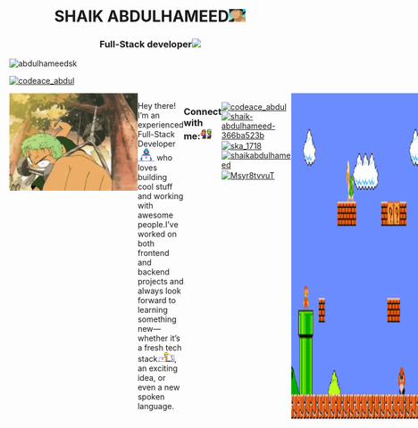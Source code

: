 <h1 align="center">SHAIK ABDULHAMEED<img src="/assets/roronoa_zoro.jpeg" width="30"/></h1>
<h3 align="center">Full-Stack developer</a><img src="https://media.giphy.com/media/WUlplcMpOCEmTGBtBW/giphy.gif" width="30"> 
</h3>

<p align="left"> <img src="https://komarev.com/ghpvc/?username=abdulhameedsk&label=Profile%20views&color=0e75b6&style=flat" alt="abdulhameedsk" /> </p>

<p align="left"> <a href="https://twitter.com/codeace_abdul" target="blank"><img src="https://img.shields.io/twitter/follow/codeace_abdul?logo=twitter&style=for-the-badge" alt="codeace_abdul" /></a> </p>

<div style="display: flex">
<p>
  <em><div align="left">


  </em>  
</p>
</div>
<img align="right" height="175" src="/assets/zoro_me.gif">

<div align="left">

 Hey there! I’m an experienced Full-Stack Developer <img src="/assets/Developer.gif" width="30px"> who loves building cool stuff and working with awesome people.I’ve worked on both frontend and backend projects and always look forward to learning something new—whether it’s a fresh tech stack<img src="/assets/Designer.gif" width="30px">, an exciting idea, or even a new spoken language.
  
</div>
<h3 align="left">Connect with me:<img src="/assets//connect.gif" width="20px"></h3>
<p align="left">
<a href="https://twitter.com/codeace_abdul" target="blank"><img align="center" src="https://raw.githubusercontent.com/rahuldkjain/github-profile-readme-generator/master/src/images/icons/Social/twitter.svg" alt="codeace_abdul" height="30" width="40" /></a>
<a href="https://linkedin.com/in/shaik-abdulhameed-366ba523b" target="blank"><img align="center" src="https://raw.githubusercontent.com/rahuldkjain/github-profile-readme-generator/master/src/images/icons/Social/linked-in-alt.svg" alt="shaik-abdulhameed-366ba523b" height="30" width="40" /></a>
<a href="https://instagram.com/ska_1718" target="blank"><img align="center" src="https://raw.githubusercontent.com/rahuldkjain/github-profile-readme-generator/master/src/images/icons/Social/instagram.svg" alt="ska_1718" height="30" width="40" /></a>
<a href="https://www.leetcode.com/shaikabdulhameed" target="blank"><img align="center" src="https://raw.githubusercontent.com/rahuldkjain/github-profile-readme-generator/master/src/images/icons/Social/leet-code.svg" alt="shaikabdulhameed" height="30" width="40" /></a>
<a href="https://discord.gg/Msyr8tvvuT" target="blank"><img align="center" src="https://raw.githubusercontent.com/rahuldkjain/github-profile-readme-generator/master/src/images/icons/Social/discord.svg" alt="Msyr8tvvuT" height="30" width="40" /></a>
</p>
<img src="/assets/Mario_Gameplay.gif">
<h2> ✅ Languages and Frameworks</h2>

<table>
  <tr>
    <td><strong>Programming Languages</strong></td>
    <td>
      <img src="https://img.shields.io/badge/C-%2300599C.svg?style=flat-square&logo=c&logoColor=white"/>
      <img src="https://img.shields.io/badge/Java-%23ED8B00.svg?style=flat-square&logo=openjdk&logoColor=white"/>
      <img src="https://img.shields.io/badge/Python-3670A0?style=flat-square&logo=python&logoColor=ffdd54"/>
      <img src="https://img.shields.io/badge/JavaScript-%23323330.svg?style=flat-square&logo=javascript&logoColor=%23F7DF1E"/>
      <img src="https://img.shields.io/badge/TypeScript-3178C6.svg?style=flat-square&logo=typescript&logoColor=white"/>
      <img src="https://img.shields.io/badge/SQL-4479A1.svg?style=flat-square&logo=postgresql&logoColor=white"/>
    </td>
  </tr>

  <tr>
    <td><strong>Frontend</strong></td>
    <td>
      <img src="https://img.shields.io/badge/React-%2320232a.svg?style=flat-square&logo=react&logoColor=%2361DAFB"/>
      <img src="https://img.shields.io/badge/Vite-%23646CFF.svg?style=flat-square&logo=vite&logoColor=white"/>
      <img src="https://img.shields.io/badge/Next.js-000000?style=flat-square&logo=next.js&logoColor=white"/>
      <img src="https://img.shields.io/badge/MaterialUI-0081CB.svg?style=flat-square&logo=MUI&logoColor=white"/>
      <img src="https://img.shields.io/badge/Tailwind-38B2AC.svg?style=flat-square&logo=tailwind-css&logoColor=white"/>
      <img src="https://img.shields.io/badge/CSS3-%231572B6.svg?style=flat-square&logo=css3&logoColor=white"/>
      <img src="https://img.shields.io/badge/HTML5-E34F26?style=flat-square&logo=html5&logoColor=white"/>
    </td>
  </tr>

  <tr>
    <td><strong>Backend & Dev Tools</strong></td>
    <td>
      <img src="https://img.shields.io/badge/Node.js-339933?style=flat-square&logo=node.js&logoColor=white"/>
      <img src="https://img.shields.io/badge/Express.js-404D59?style=flat-square&logo=express&logoColor=white"/>
      <img src="https://img.shields.io/badge/GraphQL-E10098?style=flat-square&logo=graphql&logoColor=white"/>
      <img src="https://img.shields.io/badge/Postman-FF6C37?style=flat-square&logo=postman&logoColor=white"/>
      <img src="https://img.shields.io/badge/Docker-2496ED?style=flat-square&logo=docker&logoColor=white"/>
      <img src="https://img.shields.io/badge/Vercel-000?style=flat-square&logo=vercel&logoColor=white"/>
      <img src="https://img.shields.io/badge/Clerk-003D5E.svg?style=flat-square&logo=clerk"/>
    </td>
  </tr>

  <tr>
    <td><strong>Databases & Cloud</strong></td>
    <td>
      <img src="https://img.shields.io/badge/Firebase-FFCA28?style=flat-square&logo=firebase&logoColor=black"/>
      <img src="https://img.shields.io/badge/Supabase-3ECF8E?style=flat-square&logo=supabase&logoColor=white"/>
      <img src="https://img.shields.io/badge/AWS-232F3E?style=flat-square&logo=amazon-aws&logoColor=white"/>
    </td>
  </tr>

</table>
<p><img align="left" src="https://github-readme-stats.vercel.app/api/top-langs?username=abdulhameedsk&show_icons=true&locale=en&layout=compact" alt="abdulhameedsk" /></p>

<p><img align="center" src="https://github-readme-streak-stats.herokuapp.com/?user=abdulhameedsk&" alt="abdulhameedsk" /></p>
